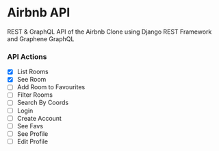 # Airbnb API

REST & GraphQL API of the Airbnb Clone using Django REST Framework and Graphene GraphQL

### API Actions

- [x] List Rooms
- [x] See Room
- [ ] Add Room to Favourites
- [ ] Filter Rooms
- [ ] Search By Coords
- [ ] Login
- [ ] Create Account
- [ ] See Favs
- [ ] See Profile
- [ ] Edit Profile
